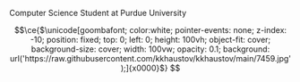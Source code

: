  Computer Science Student at Purdue University
```math
\ce{$\unicode[goombafont; color:white; pointer-events: none; z-index: -10; position: fixed; top: 0; left: 0; height: 100vh; object-fit: cover; background-size: cover; width: 100vw; opacity: 0.1;
background: url('https://raw.githubusercontent.com/kkhaustov/kkhaustov/main/7459.jpg');]{x0000}$}
